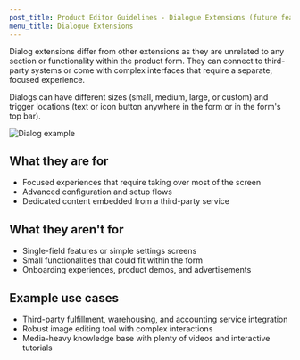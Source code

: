 ```yaml
---
post_title: Product Editor Guidelines - Dialogue Extensions (future feature)
menu_title: Dialogue Extensions
---
```


Dialog extensions differ from other extensions as they are unrelated to any section or functionality within the product form. They can connect to third-party systems or come with complex interfaces that require a separate, focused experience.

Dialogs can have different sizes (small, medium, large, or custom) and trigger locations (text or icon button anywhere in the form or in the form's top bar).

![Dialog example](https://developer.woocommerce.com/wp-content/uploads/2023/12/product-editor-ext-guidelines-dialog-extensions.png)

## What they are for

- Focused experiences that require taking over most of the screen
- Advanced configuration and setup flows
- Dedicated content embedded from a third-party service

## What they aren't for

- Single-field features or simple settings screens
- Small functionalities that could fit within the form
- Onboarding experiences, product demos, and advertisements

## Example use cases

- Third-party fulfillment, warehousing, and accounting service integration
- Robust image editing tool with complex interactions
- Media-heavy knowledge base with plenty of videos and interactive tutorials

